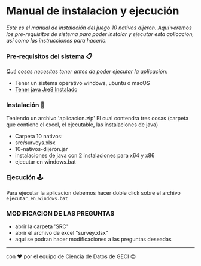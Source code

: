 # Manual de instalacion y ejecución

_Este es el manual de instalación del juego _10 nativos dijeron_. Aquí veremos los pre-requisitos de sistema para poder instalar y ejecutar esta aplicacion, así como las instrucciones para hacerlo._

### Pre-requisitos del sistema 📋

_Qué cosas necesitas tener antes de poder ejecutar la aplicación:_
- Tener un sistema operativo windows, ubuntu ó macOS
- [Tener java Jre8 Instalado](https://www.oracle.com/mx/java/technologies/javase-jre8-downloads.html)


### Instalación 🔧

Teniendo un archivo 'aplicacion.zip'
El cual contendra tres cosas (carpeta que contiene el excel, el ejecutable, las instalaciones de java)
- Carpeta 10 nativos:
- src/surveys.xlsx
- 10-nativos-dijeron.jar
- instalaciones de java con 2 instalaciones para x64 y x86
- ejecutar en windows.bat

### Ejecución 🕹
Para ejecutar la aplicacion debemos hacer doble click sobre el archivo `ejecutar_en_windows.bat` 


### MODIFICACION DE LAS PREGUNTAS
- abrir la carpeta 'SRC'
- abrir el archivo de excel "survey.xlsx"
- aqui se podran hacer modificaciones a las preguntas deseadas

---
con ❤️ por el equipo de Ciencia de Datos de GECI 😊
